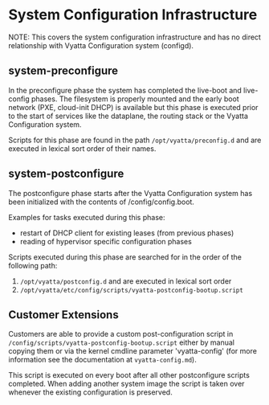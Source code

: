 System Configuration Infrastructure
===================================

NOTE: This covers the system configuration infrastructure and has no direct
relationship with Vyatta Configuration system (configd).


system-preconfigure
-------------------

In the preconfigure phase the system has completed the live-boot and
live-config phases. The filesystem is properly mounted and the early boot
network (PXE, cloud-init DHCP) is available but this phase is executed prior
to the start of services like the dataplane, the routing stack or the Vyatta
Configuration system.

Scripts for this phase are found in the path `/opt/vyatta/preconfig.d` and
are executed in lexical sort order of their names.


system-postconfigure
--------------------

The postconfigure phase starts after the Vyatta Configuration system has been
initialized with the contents of /config/config.boot.

Examples for tasks executed during this phase:

 - restart of DHCP client for existing leases (from previous phases)
 - reading of hypervisor specific configuration phases

Scripts executed during this phase are searched for in the order of the
following path:

 1. `/opt/vyatta/postconfig.d` and are executed in lexical sort order
 2. `/opt/vyatta/etc/config/scripts/vyatta-postconfig-bootup.script`


Customer Extensions
-------------------

Customers are able to provide a custom post-configuration script in
`/config/scripts/vyatta-postconfig-bootup.script` either by manual copying
them or via the kernel cmdline parameter 'vyatta-config' (for more information
see the documentation at `vyatta-config.md`).

This script is executed on every boot after all other postconfigure scripts
completed. When adding another system image the script is taken over whenever
the existing configuration is preserved.
